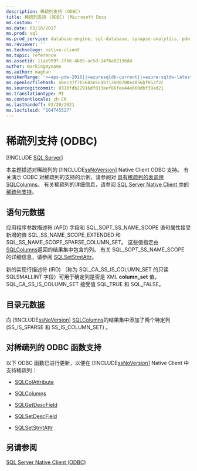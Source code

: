 ```yaml
---
description: 稀疏列支持 (ODBC)
title: 稀疏列支持 (ODBC) |Microsoft Docs
ms.custom: ''
ms.date: 03/16/2017
ms.prod: sql
ms.prod_service: database-engine, sql-database, synapse-analytics, pdw
ms.reviewer: ''
ms.technology: native-client
ms.topic: reference
ms.assetid: 11ae959f-2fb6-4b85-ac5d-1476a82136d4
author: markingmyname
ms.author: maghan
monikerRange: '>=aps-pdw-2016||=azuresqldb-current||=azure-sqldw-latest||>=sql-server-2016||>=sql-server-linux-2017||=azuresqldb-mi-current'
ms.openlocfilehash: abec37f7b5683e5cab713800700e4056bf852f2c
ms.sourcegitcommit: 0310fdb22916df013eef86fee44e660dbf39ad21
ms.translationtype: MT
ms.contentlocale: zh-CN
ms.lasthandoff: 03/20/2021
ms.locfileid: "104745527"
---
```

# <a name="sparse-columns-support-odbc"></a>稀疏列支持 (ODBC)
[!INCLUDE [SQL Server](../../../includes/applies-to-version/sql-asdb-asdbmi-asa-pdw.md)]

  本主题描述对稀疏列的 [!INCLUDE[ssNoVersion](../../../includes/ssnoversion-md.md)] Native Client ODBC 支持。 有关演示 ODBC 对稀疏列的支持的示例，请参阅对 [具有稀疏列的表调用 SQLColumns](../../../relational-databases/native-client-odbc-how-to/call-sqlcolumns-on-a-table-with-sparse-columns.md)。 有关稀疏列的详细信息，请参阅 [SQL Server Native Client 中的稀疏列支持](../../../relational-databases/native-client/features/sparse-columns-support-in-sql-server-native-client.md)。  
  
## <a name="statement-metadata"></a>语句元数据  
 应用程序参数描述符 (APD) 字段和 SQL_SOPT_SS_NAME_SCOPE 语句属性接受新增的值 SQL_SS_NAME_SCOPE_EXTENDED 和 SQL_SS_NAME_SCOPE_SPARSE_COLUMN_SET。 这些值指定由 [SQLColumns](../../../relational-databases/native-client-odbc-api/sqlcolumns.md)返回的结果集中包含的列。 有关 SQL_SOPT_SS_NAME_SCOPE 的详细信息，请参阅 [SQLSetStmtAttr](../../../relational-databases/native-client-odbc-api/sqlsetstmtattr.md)。  
  
 新的实现行描述符 (IRD) （称为 SQL_CA_SS_IS_COLUMN_SET 的只读 SQLSMALLINT 字段）可用于确定列是否是 XML **column_set** 值。 SQL_CA_SS_IS_COLUMN_SET 接受值 SQL_TRUE 和 SQL_FALSE。  
  
## <a name="catalog-metadata"></a>目录元数据  
 向 [!INCLUDE[ssNoVersion](../../../includes/ssnoversion-md.md)] [SQLColumns](../../../relational-databases/native-client-odbc-api/sqlcolumns.md)的结果集中添加了两个特定列 (SS_IS_SPARSE 和 SS_IS_COLUMN_SET) 。  
  
## <a name="odbc-function-support-for-sparse-columns"></a>对稀疏列的 ODBC 函数支持  
 以下 ODBC 函数已进行更新，以便在 [!INCLUDE[ssNoVersion](../../../includes/ssnoversion-md.md)] Native Client 中支持稀疏列：  
  
-   [SQLColAttribute](../../../relational-databases/native-client-odbc-api/sqlcolattribute.md)  
  
-   [SQLColumns](../../../relational-databases/native-client-odbc-api/sqlcolumns.md)  
  
-   [SQLGetDescField](../../../relational-databases/native-client-odbc-api/sqlgetdescfield.md)  
  
-   [SQLSetDescField](../../../relational-databases/native-client-odbc-api/sqlsetdescfield.md)  
  
-   [SQLSetStmtAttr](../../../relational-databases/native-client-odbc-api/sqlsetstmtattr.md)  
  
## <a name="see-also"></a>另请参阅  
 [SQL Server Native Client (ODBC)](../../../relational-databases/native-client/odbc/sql-server-native-client-odbc.md)  
  
  
